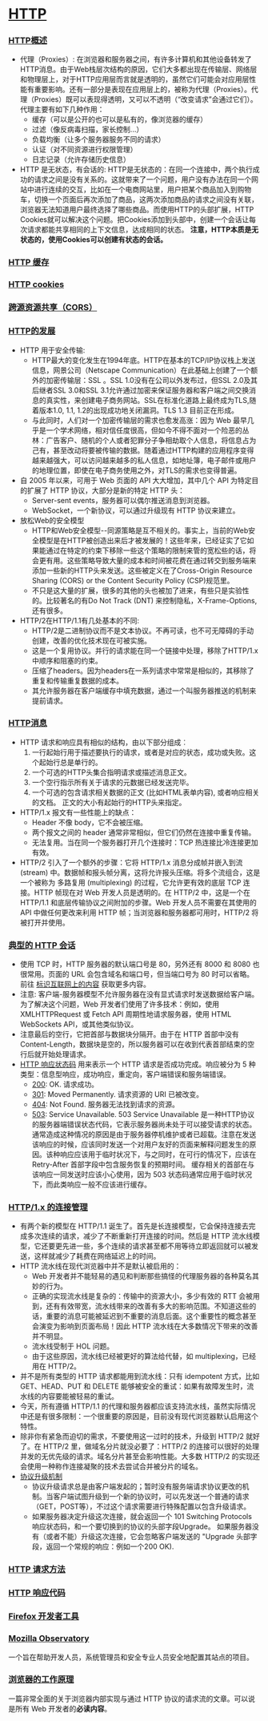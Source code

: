 # [HTTP](https://developer.mozilla.org/zh-CN/docs/Web/HTTP)

### [HTTP概述](https://developer.mozilla.org/zh-CN/docs/Web/HTTP/Overview)

* 代理（Proxies）: 在浏览器和服务器之间，有许多计算机和其他设备转发了HTTP消息。由于Web栈层次结构的原因，它们大多都出现在传输层、网络层和物理层上，对于HTTP应用层而言就是透明的，虽然它们可能会对应用层性能有重要影响。还有一部分是表现在应用层上的，被称为代理（Proxies）。代理（Proxies）既可以表现得透明，又可以不透明（“改变请求”会通过它们）。代理主要有如下几种作用：
  * 缓存（可以是公开的也可以是私有的，像浏览器的缓存）
  * 过滤（像反病毒扫描，家长控制...）
  * 负载均衡（让多个服务器服务不同的请求）
  * 认证（对不同资源进行权限管理）
  * 日志记录（允许存储历史信息）
* HTTP 是无状态，有会话的: HTTP是无状态的：在同一个连接中，两个执行成功的请求之间是没有关系的。这就带来了一个问题，用户没有办法在同一个网站中进行连续的交互，比如在一个电商网站里，用户把某个商品加入到购物车，切换一个页面后再次添加了商品，这两次添加商品的请求之间没有关联，浏览器无法知道用户最终选择了哪些商品。而使用HTTP的头部扩展，HTTP Cookies就可以解决这个问题。把Cookies添加到头部中，创建一个会话让每次请求都能共享相同的上下文信息，达成相同的状态。 **注意，HTTP本质是无状态的，使用Cookies可以创建有状态的会话。**

### [HTTP 缓存](https://developer.mozilla.org/zh-CN/docs/Web/HTTP/Caching)

### [HTTP cookies](https://developer.mozilla.org/zh-CN/docs/Web/HTTP/Cookies)

### [跨源资源共享（CORS）](https://developer.mozilla.org/zh-CN/docs/Web/HTTP/CORS)

### [HTTP的发展](https://developer.mozilla.org/zh-CN/docs/Web/HTTP/Basics_of_HTTP/Evolution_of_HTTP)

* HTTP 用于安全传输: 
  * HTTP最大的变化发生在1994年底。HTTP在基本的TCP/IP协议栈上发送信息，网景公司（Netscape Communication）在此基础上创建了一个额外的加密传输层：SSL 。SSL 1.0没有在公司以外发布过，但SSL 2.0及其后继者SSL 3.0和SSL 3.1允许通过加密来保证服务器和客户端之间交换消息的真实性，来创建电子商务网站。SSL在标准化道路上最终成为TLS,随着版本1.0, 1.1, 1.2的出现成功地关闭漏洞。TLS 1.3 目前正在形成。 
  * 与此同时，人们对一个加密传输层的需求也愈发高涨：因为 Web 最早几乎是一个学术网络，相对信任度很高，但如今不得不面对一个险恶的丛林：广告客户、随机的个人或者犯罪分子争相劫取个人信息，将信息占为己有，甚至改动将要被传输的数据。随着通过HTTP构建的应用程序变得越来越强大，可以访问越来越多的私人信息，如地址簿，电子邮件或用户的地理位置，即使在电子商务使用之外，对TLS的需求也变得普遍。
* 自 2005 年以来，可用于 Web 页面的 API 大大增加，其中几个 API 为特定目的扩展了 HTTP 协议，大部分是新的特定 HTTP 头： 
  * Server-sent events，服务器可以偶尔推送消息到浏览器。 
  * WebSocket，一个新协议，可以通过升级现有 HTTP 协议来建立。
* 放松Web的安全模型 
  * HTTP和Web安全模型--同源策略是互不相关的。事实上，当前的Web安全模型是在HTTP被创造出来后才被发展的！这些年来，已经证实了它如果能通过在特定的约束下移除一些这个策略的限制来管的宽松些的话，将会更有用。这些策略导致大量的成本和时间被花费在通过转交到服务端来添加一些新的HTTP头来发送。这些被定义在了Cross-Origin Resource Sharing (CORS) or the Content Security Policy (CSP)规范里。 
  * 不只是这大量的扩展，很多的其他的头也被加了进来，有些只是实验性的。比较著名的有Do Not Track (DNT) 来控制隐私，X-Frame-Options, 还有很多。
* HTTP/2在HTTP/1.1有几处基本的不同:
  * HTTP/2是二进制协议而不是文本协议。不再可读，也不可无障碍的手动创建，改善的优化技术现在可被实施。
  * 这是一个复用协议。并行的请求能在同一个链接中处理，移除了HTTP/1.x中顺序和阻塞的约束。
  * 压缩了headers。因为headers在一系列请求中常常是相似的，其移除了重复和传输重复数据的成本。
  * 其允许服务器在客户端缓存中填充数据，通过一个叫服务器推送的机制来提前请求。

### [HTTP消息](https://developer.mozilla.org/zh-CN/docs/Web/HTTP/Messages)

* HTTP 请求和响应具有相似的结构，由以下部分组成︰
  1. 一行起始行用于描述要执行的请求，或者是对应的状态，成功或失败。这个起始行总是单行的。
  2. 一个可选的HTTP头集合指明请求或描述消息正文。
  3. 一个空行指示所有关于请求的元数据已经发送完毕。
  4. 一个可选的包含请求相关数据的正文 (比如HTML表单内容), 或者响应相关的文档。 正文的大小有起始行的HTTP头来指定。
* HTTP/1.x 报文有一些性能上的缺点：
  * Header 不像 body，它不会被压缩。
  * 两个报文之间的 header 通常非常相似，但它们仍然在连接中重复传输。
  * 无法复用。当在同一个服务器打开几个连接时：TCP 热连接比冷连接更加有效。
* HTTP/2 引入了一个额外的步骤：它将 HTTP/1.x 消息分成帧并嵌入到流 (stream) 中。数据帧和报头帧分离，这将允许报头压缩。将多个流组合，这是一个被称为 多路复用 (multiplexing) 的过程，它允许更有效的底层 TCP 连接。HTTP 帧现在对 Web 开发人员是透明的。在 HTTP/2 中，这是一个在  HTTP/1.1 和底层传输协议之间附加的步骤。Web 开发人员不需要在其使用的 API 中做任何更改来利用 HTTP 帧；当浏览器和服务器都可用时，HTTP/2 将被打开并使用。

### [典型的 HTTP 会话](https://developer.mozilla.org/zh-CN/docs/Web/HTTP/Session)

* 使用 TCP 时，HTTP 服务器的默认端口号是 80，另外还有 8000 和 8080 也很常用。页面的 URL 会包含域名和端口号，但当端口号为 80 时可以省略。前往 [标识互联网上的内容](https://developer.mozilla.org/zh-CN/docs/Web/HTTP/Basics_of_HTTP/Identifying_resources_on_the_Web) 获取更多内容。
* 注意: 客户端-服务器模型不允许服务器在没有显式请求时发送数据给客户端。为了解决这个问题，Web 开发者们使用了许多技术：例如，使用 XMLHTTPRequest 或 Fetch API 周期性地请求服务器，使用 HTML WebSockets API，或其他类似协议。
* 注意最后的空行，它把首部与数据块分隔开。由于在 HTTP 首部中没有 Content-Length，数据块是空的，所以服务器可以在收到代表首部结束的空行后就开始处理请求。
* [HTTP 响应状态码](https://developer.mozilla.org/zh-CN/docs/Web/HTTP/Status) 用来表示一个 HTTP 请求是否成功完成。响应被分为 5 种类型：信息型响应，成功响应，重定向，客户端错误和服务端错误。
  * [200](https://developer.mozilla.org/zh-CN/docs/Web/HTTP/Status/200): OK. 请求成功。
  * [301](https://developer.mozilla.org/zh-CN/docs/Web/HTTP/Status/301): Moved Permanently. 请求资源的 URI 已被改变。
  * [404](https://developer.mozilla.org/zh-CN/docs/Web/HTTP/Status/404): Not Found. 服务器无法找到请求的资源。
  * [503](https://developer.mozilla.org/zh-CN/docs/Web/HTTP/Status/503): Service Unavailable. 503 Service Unavailable 是一种HTTP协议的服务器端错误状态代码，它表示服务器尚未处于可以接受请求的状态。通常造成这种情况的原因是由于服务器停机维护或者已超载。注意在发送该响应的时候，应该同时发送一个对用户友好的页面来解释问题发生的原因。该种响应应该用于临时状况下，与之同时，在可行的情况下，应该在 Retry-After 首部字段中包含服务恢复的预期时间。 缓存相关的首部在与该响应一同发送时应该小心使用，因为 503 状态码通常应用于临时状况下，而此类响应一般不应该进行缓存。

### [HTTP/1.x 的连接管理](https://developer.mozilla.org/zh-CN/docs/Web/HTTP/Connection_management_in_HTTP_1.x)

* 有两个新的模型在 HTTP/1.1 诞生了。首先是长连接模型，它会保持连接去完成多次连续的请求，减少了不断重新打开连接的时间。然后是 HTTP 流水线模型，它还要更先进一些，多个连续的请求甚至都不用等待立即返回就可以被发送，这样就减少了耗费在网络延迟上的时间。
* HTTP 流水线在现代浏览器中并不是默认被启用的：
  * Web 开发者并不能轻易的遇见和判断那些搞怪的代理服务器的各种莫名其妙的行为。
  * 正确的实现流水线是复杂的：传输中的资源大小，多少有效的 RTT 会被用到，还有有效带宽，流水线带来的改善有多大的影响范围。不知道这些的话，重要的消息可能被延迟到不重要的消息后面。这个重要性的概念甚至会演变为影响到页面布局！因此 HTTP 流水线在大多数情况下带来的改善并不明显。
  * 流水线受制于 HOL 问题。
  * 由于这些原因，流水线已经被更好的算法给代替，如 multiplexing，已经用在 HTTP/2。
* 并不是所有类型的 HTTP 请求都能用到流水线：只有 idempotent 方式，比如 GET、HEAD、PUT 和 DELETE 能够被安全的重试：如果有故障发生时，流水线的内容要能被轻易的重试。
* 今天，所有遵循 HTTP/1.1 的代理和服务器都应该支持流水线，虽然实际情况中还是有很多限制：一个很重要的原因是，目前没有现代浏览器默认启用这个特性。
* 除非你有紧急而迫切的需求，不要使用这一过时的技术，升级到 HTTP/2 就好了。在 HTTP/2 里，做域名分片就没必要了：HTTP/2 的连接可以很好的处理并发的无优先级的请求。域名分片甚至会影响性能。大多数 HTTP/2 的实现还会使用一种称作连接凝聚的技术去尝试合并被分片的域名。
* [协议升级机制](https://developer.mozilla.org/zh-CN/docs/Web/HTTP/Protocol_upgrade_mechanism)
  * 协议升级请求总是由客户端发起的；暂时没有服务端请求协议更改的机制。当客户端试图升级到一个新的协议时，可以先发送一个普通的请求（GET，POST等），不过这个请求需要进行特殊配置以包含升级请求。
  * 如果服务器决定升级这次连接，就会返回一个 101 Switching Protocols 响应状态码，和一个要切换到的协议的头部字段Upgrade。 如果服务器没有（或者不能）升级这次连接，它会忽略客户端发送的 "Upgrade 头部字段，返回一个常规的响应：例如一个200 OK).

### [HTTP 请求方法](https://developer.mozilla.org/zh-CN/docs/Web/HTTP/Methods)

### [HTTP 响应代码](https://developer.mozilla.org/zh-CN/docs/Web/HTTP/Status)

### [Firefox 开发者工具](https://developer.mozilla.org/zh-CN/docs/Tools)

### [Mozilla Observatory](https://observatory.mozilla.org/)

一个旨在帮助开发人员，系统管理员和安全专业人员安全地配置其站点的项目。

### [浏览器的工作原理](https://www.html5rocks.com/zh/tutorials/internals/howbrowserswork/)

一篇非常全面的关于浏览器内部实现与通过 HTTP 协议的请求流的文章。可以说是所有 Web 开发者的**必读内容**。



















































































